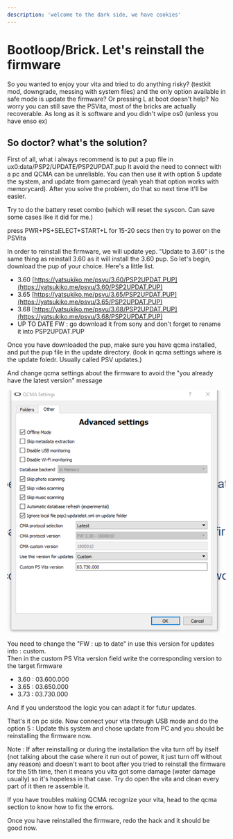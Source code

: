 ```yaml
---
description: 'welcome to the dark side, we have cookies'
---
```


# Bootloop/Brick. Let's reinstall the firmware

So you wanted to enjoy your vita and tried to do anything risky? \(testkit mod, downgrade, messing with system files\) and the only option available in safe mode is update the firmware? Or pressing L at boot doesn't help? No worry you can still save the PSVita, most of the bricks are actually recoverable. As long as it is software and you didn't wipe os0 \(unless you have enso ex\)

## So doctor? what's the solution?

First of all, what i always recommend is to put a pup file in ux0:data/PSP2/UPDATE/PSP2UPDAT.pup It avoid the need to connect with a pc and QCMA can be unreliable. You can then use it with option 5 update the system, and update from gamecard \(yeah yeah that option works with memorycard\). After you solve the problem, do that so next time it'll be easier.  
  
Try to do the battery reset combo \(which will reset the syscon. Can save some cases like it did for me.\)

press PWR+PS+SELECT+START+L for 15-20 secs then try to power on the PSVita  
  
In order to reinstall the firmware, we will update yep. "Update to 3.60" is the same thing as reinstall 3.60 as it will install the 3.60 pup. So let's begin, download the pup of your choice. Here's a little list.  


* 3.60 [https://yatsukiko.me/psvu/3.60/PSP2UPDAT.PUP](https://yatsukiko.me/psvu/3.60/PSP2UPDAT.PUP)
* 3.65 [https://yatsukiko.me/psvu/3.65/PSP2UPDAT.PUP](https://yatsukiko.me/psvu/3.65/PSP2UPDAT.PUP)
* 3.68 [https://yatsukiko.me/psvu/3.68/PSP2UPDAT.PUP](https://yatsukiko.me/psvu/3.68/PSP2UPDAT.PUP)
* UP TO DATE FW : go download it from sony and don't forget to rename it into PSP2UPDAT.PUP

Once you have downloaded the pup, make sure you have qcma installed, and put the pup file in the update directory. \(look in qcma settings where is the update foledr. Usually called PSV updates.\)  
  
And change qcma settings about the firmware to avoid the "you already have the latest version" message

![Check ignore local file psp2updatlist and change the FW version](../.gitbook/assets/klk.PNG)

You need to change the "FW : up to date" in use this version for updates into : custom.  
Then in the custom PS Vita version field write the corresponding version to the target firmware

* 3.60 : 03.600.000
* 3.65 : 03.650.000
* 3.73 : 03.730.000

And if you understood the logic you can adapt it for futur updates.

That's it on pc side. Now connect your vita through USB mode and do the option 5 : Update this system and chose update from PC and you should be reinstalling the firmware now.   
  
Note : If after reinstalling or during the installation the vita turn off by itself \(not talking about the case where it run out of power, it just turn off without any reason\) and doesn't want to boot after you tried to reinstall the firmware for the 5th time, then it means you vita got some damage \(water damage usually\) so it's hopeless in that case. Try do open the vita and clean every part of it then re assemble it.  
  
If you have troubles making QCMA recognize your vita, head to the qcma section to know how to fix the errors.  
  
Once you have reinstalled the firmware, redo the hack and it should be good now.

